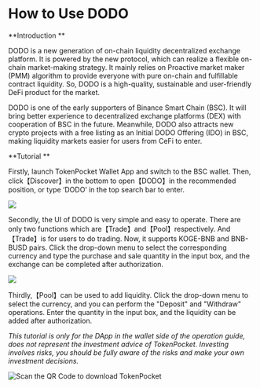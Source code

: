 # How to Use DODO

**Introduction **

DODO is a new generation of on-chain liquidity decentralized exchange platform. It is powered by the new protocol, which can realize a flexible on-chain market-making strategy. It mainly relies on Proactive market maker (PMM) algorithm to provide everyone with pure on-chain and fulfillable contract liquidity. So, DODO is a high-quality, sustainable and user-friendly DeFi product for the market.

DODO is one of the early supporters of Binance Smart Chain (BSC). It will bring better experience to decentralized exchange platforms (DEX) with cooperation of BSC in the future. Meanwhile, DODO also attracts new crypto projects with a free listing as an Initial DODO Offering (IDO) in BSC, making liquidity markets easier for users from CeFi to enter.



**Tutorial **

Firstly, launch TokenPocket Wallet App and switch to the BSC wallet. Then, click【Discover】in the bottom to open【DODO】in the recommended position, or type ‘DODO’ in the top search bar to enter.

![](https://tp-statics.tokenpocket.pro/token/tokenpocket-1619163435735.png)



Secondly, the UI of DODO is very simple and easy to operate. There are only two functions which are【Trade】and【Pool】respectively. And【Trade】is for users to do trading. Now, it supports KOGE-BNB and BNB-BUSD pairs. Click the drop-down menu to select the corresponding currency and type the purchase and sale quantity in the input box, and the exchange can be completed after authorization.

![](https://tp-statics.tokenpocket.pro/token/tokenpocket-1619163475725.png)



Thirdly,【Pool】can be used to add liquidity. Click the drop-down menu to select the currency, and you can perform the "Deposit" and "Withdraw" operations. Enter the quantity in the input box, and the liquidity can be added after authorization.



_This tutorial is only for the DApp in the wallet side of the operation guide, does not represent the investment advice of TokenPocket. Investing involves risks, you should be fully aware of the risks and make your own investment decisions._

![Scan the QR Code to download TokenPocket](https://tp-statics.tokenpocket.pro/dapp/tokenpocket-1615532554741.jpg)
